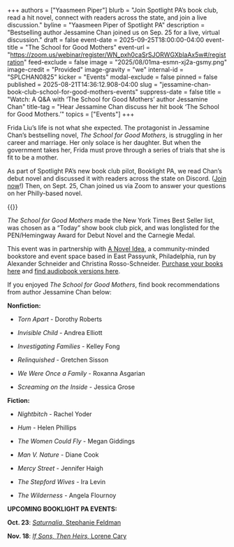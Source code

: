 +++
authors = ["Yaasmeen Piper"]
blurb = "Join Spotlight PA’s book club, read a hit novel, connect with readers across the state, and join a live discussion."
byline = "Yaasmeen Piper of Spotlight PA"
description = "Bestselling author Jessamine Chan joined us on Sep. 25 for a live, virtual discussion."
draft = false
event-date = 2025-09-25T18:00:00-04:00
event-title = "The School for Good Mothers"
event-url = "https://zoom.us/webinar/register/WN_pxh0caSrSJORWGXblaAx5w#/registration"
feed-exclude = false
image = "2025/08/01ma-esmn-xj2a-gsmy.png"
image-credit = "Provided"
image-gravity = "we"
internal-id = "SPLCHAN0825"
kicker = "Events"
modal-exclude = false
pinned = false
published = 2025-08-21T14:36:12.908-04:00
slug = "jessamine-chan-book-club-school-for-good-mothers-events"
suppress-date = false
title = "Watch: A Q&A with ‘The School for Good Mothers’ author Jessamine Chan"
title-tag = "Hear Jessamine Chan discuss her hit book ‘The School for Good Mothers.’"
topics = ["Events"]
+++

Frida Liu’s life is not what she expected. The protagonist in Jessamine Chan’s bestselling novel, <em>The School for Good Mothers</em>, is struggling in her career and marriage. Her only solace is her daughter. But when the government takes her, Frida must prove through a series of trials that she is fit to be a mother.

As part of Spotlight PA’s new book club pilot, Booklight PA, we read Chan’s debut novel and discussed it with readers across the state on Discord. (<a href="https://discord.gg/UndEthCM">Join now</a>!) Then, on Sept. 25, Chan joined us via Zoom to answer your questions on her Philly-based novel.

{{<youtube id="tRf4wHC6SB8" loading="lazy">}}

<em>The School for Good Mothers </em>made the New York Times Best Seller list, was chosen as a “Today” show book club pick, and was longlisted for the PEN/Hemingway Award for Debut Novel and the Carnegie Medal.

This event was in partnership with <a href="https://anovelideaphilly.com/book-list/">A Novel Idea</a>, a community-minded bookstore and event space based in East Passyunk, Philadelphia, run by Alexander Schneider and Christina Rosso-Schneider. <a href="https://bookshop.org/lists/spotlight-pa-book-club">Purchase your books here</a> and <a href="https://libro.fm/playlists/10229?bookstore=anovelideaphilly">find audiobook versions here</a>.

If you enjoyed <em>The School for Good Mothers</em>, find book recommendations from author Jessamine Chan below:

<strong>Nonfiction:</strong>

- <em>Torn Apart</em> - Dorothy Roberts

- <em>Invisible Child</em> - Andrea Elliott

- <em>Investigating Families</em> - Kelley Fong

- <em>Relinquished</em> - Gretchen Sisson

- <em>We Were Once a Family</em> - Roxanna Asgarian

- <em>Screaming on the Inside</em> - Jessica Grose

<strong>Fiction:</strong>

- <em>Nightbitch</em> - Rachel Yoder

- <em>Hum</em> - Helen Phillips

- <em>The Women Could Fly</em> - Megan Giddings

- <em>Man V. Nature</em> - Diane Cook

- <em>Mercy Street</em> - Jennifer Haigh

- <em>The Stepford Wives</em> - Ira Levin

- <em>The Wilderness</em> - Angela Flournoy

<strong>UPCOMING BOOKLIGHT PA EVENTS:</strong>

<strong>Oct. 23</strong>: <a href="https://www.spotlightpa.org/news/2025/09/stephanie-feldman-book-club-saturnalia-philadelphia-pennsylvania-events/"><em>Saturnalia</em>, Stephanie Feldman</a>

<strong>Nov. 18</strong>: <a href="https://www.spotlightpa.org/news/2025/10/lorene-cary-book-club-if-sons-then-heirs-philadelphia-pennsylvania-events/"><em>If Sons, Then Heirs,</em> Lorene Cary</a>

